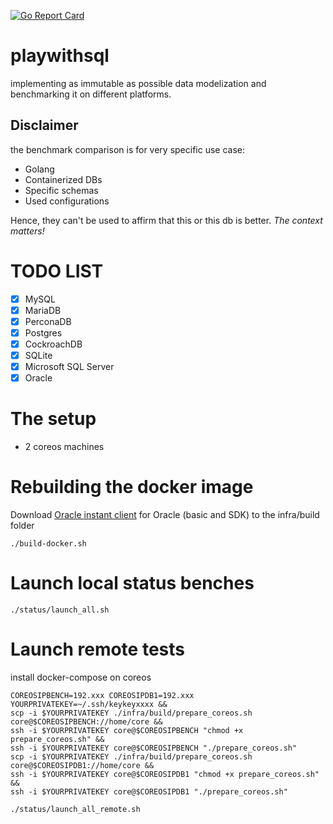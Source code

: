 [![Go Report Card](https://goreportcard.com/badge/github.com/vincentserpoul/playwithsql)](https://goreportcard.com/report/github.com/vincentserpoul/playwithsql)

# playwithsql
implementing as immutable as possible data modelization and benchmarking it on different platforms.

## Disclaimer

the benchmark comparison is for very specific use case:
* Golang
* Containerized DBs
* Specific schemas
* Used configurations

Hence, they can't be used to affirm that this or this db is better.
*The context matters!*

# TODO LIST

- [x] MySQL
- [x] MariaDB
- [x] PerconaDB
- [x] Postgres
- [x] CockroachDB
- [x] SQLite
- [x] Microsoft SQL Server
- [x] Oracle

# The setup

* 2 coreos machines

# Rebuilding the docker image

Download [Oracle instant client](http://www.oracle.com/technetwork/topics/linuxx86-64soft-092277.html) for Oracle (basic and SDK) to the infra/build folder

```
./build-docker.sh
```

# Launch local status benches

```
./status/launch_all.sh
```

# Launch remote tests

install docker-compose on coreos
```
COREOSIPBENCH=192.xxx COREOSIPDB1=192.xxx YOURPRIVATEKEY=~/.ssh/keykeyxxxx &&
scp -i $YOURPRIVATEKEY ./infra/build/prepare_coreos.sh core@$COREOSIPBENCH://home/core &&
ssh -i $YOURPRIVATEKEY core@$COREOSIPBENCH "chmod +x prepare_coreos.sh" &&
ssh -i $YOURPRIVATEKEY core@$COREOSIPBENCH "./prepare_coreos.sh"
scp -i $YOURPRIVATEKEY ./infra/build/prepare_coreos.sh core@$COREOSIPDB1://home/core &&
ssh -i $YOURPRIVATEKEY core@$COREOSIPDB1 "chmod +x prepare_coreos.sh" &&
ssh -i $YOURPRIVATEKEY core@$COREOSIPDB1 "./prepare_coreos.sh"
```

```
./status/launch_all_remote.sh
```